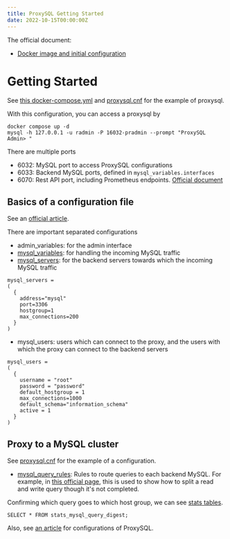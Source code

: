 ```yaml
---
title: ProxySQL Getting Started
date: 2022-10-15T00:00:00Z
---
```


The official document:
- [Docker image and initial configuration](https://hub.docker.com/r/proxysql/proxysql)

Getting Started
===

See [this docker-compose.yml](/examples/proxysql/simple/docker-compose.yml) and [proxysql.cnf](/examples/proxysql/simple/proxysql.cnf) for the example of proxysql.

With this configuration, you can access a proxysql by
```
docker compose up -d
mysql -h 127.0.0.1 -u radmin -P 16032-pradmin --prompt "ProxySQL Admin> "
```

There are multiple ports
- 6032: MySQL port to access ProxySQL configurations
- 6033: Backend MySQL ports, defined in `mysql_variables.interfaces`
- 6070: Rest API port, including Prometheus endpoints. [Official document](https://proxysql.com/documentation/prometheus-exporter/)

Basics of a configuration file
---
See an [official article](https://proxysql.com/documentation/getting-started/).

There are important separated configurations
- admin_variables: for the admin interface
- [mysql_variables](): for handling the incoming MySQL traffic
- [mysql_servers](https://proxysql.com/documentation/main-runtime/#mysql_servers): for the backend servers towards which the incoming MySQL traffic
```
mysql_servers =
(
  {
    address="mysql"
    port=3306
    hostgroup=1
    max_connections=200
  }
)
```

- mysql_users: users which can connect to the proxy, and the users with which the proxy can connect to the backend servers
```
mysql_users =
(
  {
    username = "root"
    password = "password"
    default_hostgroup = 1
    max_connections=1000
    default_schema="information_schema"
    active = 1
  }
)
```

Proxy to a MySQL cluster
---

See [proxysql.cnf](/exampels/proxysql/cluster/proxysql.cnf) for the example of a configuration.

- [mysql_query_rules](https://proxysql.com/documentation/main-runtime/#mysql_query_rules): Rules to route queries to each backend MySQL.
  For example, in [this official page](articled), this is used to show how to split a read and write query though it's not completed.

Confirming which query goes to which host group, we can see [stats tables](https://proxysql.com/documentation/proxysql-configuration/).
```
SELECT * FROM stats_mysql_query_digest;
```

Also, see [an article](https://severalnines.com/blog/running-proxysql-kubernetes-service/) for configurations of ProxySQL.